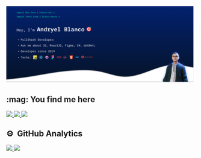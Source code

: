 <img align="right" src="./Icon.png"/>

<div style='display: inline-block'>
  <h2>:mag: You find me here</h2>
  <a href='https://www.linkedin.com/in/andryel-blanco/'>
    <img src='https://img.shields.io/badge/LinkedIn-0077B5?style=for-the-badge&logo=linkedin&logoColor=white' />
  </a>
  <a href='https://www.instagram.com/andryel_blanco/'>
    <img src='https://img.shields.io/badge/Instagram-E4405F?style=for-the-badge&logo=instagram&logoColor=white' />  
  </a>
   <a href='https://andryelblanco.online'>
    <img src='https://img.shields.io/badge/AndryelBlanco-fcba03?style=for-the-badge&logo=Chainlink&logoColor=white' />  
  </a>
</div>


<br>
<h2> ⚙️ &nbsp;GitHub Analytics</h2>
<div align="left">
  <a href="https://github.com/AndryelBlanco">
  <img height="180em" src="https://github-readme-stats.vercel.app/api?username=AndryelBlanco&show_icons=true&theme=dracula&include_all_commits=true&count_private=true"/>
  <img height="180em" src="https://github-readme-stats.vercel.app/api/top-langs/?username=AndryelBlanco&layout=compact&langs_count=7&theme=dracula"/>
</div>


